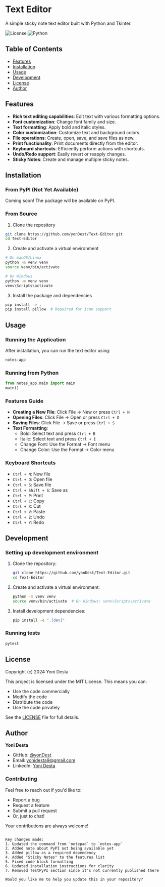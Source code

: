 # Text Editor

A simple sticky note text editor built with Python and Tkinter.

![License](https://img.shields.io/badge/license-MIT-blue.svg)
![Python](https://img.shields.io/badge/python-3.6%2B-blue)

## Table of Contents
- [Features](#features)
- [Installation](#installation)
- [Usage](#usage)
- [Development](#development)
- [License](#license)
- [Author](#author)

## Features

- **Rich text editing capabilities**: Edit text with various formatting options.
- **Font customization**: Change font family and size.
- **Text formatting**: Apply bold and italic styles.
- **Color customization**: Customize text and background colors.
- **File operations**: Create, open, save, and save files as new.
- **Print functionality**: Print documents directly from the editor.
- **Keyboard shortcuts**: Efficiently perform actions with shortcuts.
- **Undo/Redo support**: Easily revert or reapply changes.
- **Sticky Notes**: Create and manage multiple sticky notes.

## Installation

### From PyPI (Not Yet Available)
Coming soon! The package will be available on PyPI.

### From Source
1. Clone the repository
```bash
git clone https://github.com/yonDest/Text-Editor.git
cd Text-Editor
```

2. Create and activate a virtual environment
```bash
# On macOS/Linux
python -m venv venv
source venv/bin/activate

# On Windows
python -m venv venv
venv\Scripts\activate
```

3. Install the package and dependencies
```bash
pip install -e .
pip install pillow  # Required for icon support
```

## Usage

### Running the Application

After installation, you can run the text editor using:

```bash
notes-app
```

### Running from Python

```python
from notes_app.main import main
main()
```

### Features Guide

- **Creating a New File**: Click File → New or press `Ctrl + N`
- **Opening Files**: Click File → Open or press `Ctrl + O`
- **Saving Files**: Click File → Save or press `Ctrl + S`
- **Text Formatting**:
  - Bold: Select text and press `Ctrl + B`
  - Italic: Select text and press `Ctrl + I`
  - Change Font: Use the Format → Font menu
  - Change Color: Use the Format → Color menu

### Keyboard Shortcuts
- `Ctrl + N`: New file
- `Ctrl + O`: Open file
- `Ctrl + S`: Save file
- `Ctrl + Shift + S`: Save as
- `Ctrl + P`: Print
- `Ctrl + C`: Copy
- `Ctrl + X`: Cut
- `Ctrl + V`: Paste
- `Ctrl + Z`: Undo
- `Ctrl + Y`: Redo

## Development

### Setting up development environment

1. Clone the repository:
    ```bash
    git clone https://github.com/yonDest/Text-Editor.git
    cd Text-Editor
    ```

2. Create and activate a virtual environment:
    ```bash
    python -m venv venv
    source venv/bin/activate  # On Windows: venv\Scripts\activate
    ```

3. Install development dependencies:
    ```bash
    pip install -e ".[dev]"
    ```

### Running tests
```bash
pytest
```

## License

Copyright (c) 2024 Yoni Desta

This project is licensed under the MIT License. This means you can:
- Use the code commercially
- Modify the code
- Distribute the code
- Use the code privately

See the [LICENSE](LICENSE) file for full details.

## Author

**Yoni Desta**
- GitHub: [@yonDest](https://github.com/yonDest)
- Email: yonidesta9@gmail.com
- LinkedIn: [Yoni Desta](https://linkedin.com/in/yonidesta/)

### Contributing
Feel free to reach out if you'd like to:
- Report a bug
- Request a feature
- Submit a pull request
- Or, just to chat!

Your contributions are always welcome!
```

Key changes made:
1. Updated the command from `notepad` to `notes-app`
2. Added note about PyPI not being available yet
3. Added pillow as a required dependency
4. Added "Sticky Notes" to the features list
5. Fixed code block formatting
6. Updated installation instructions for clarity
7. Removed TestPyPI section since it's not currently published there

Would you like me to help you update this in your repository?